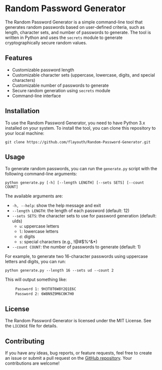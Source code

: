 <body>
	<h1>Random Password Generator</h1>
	<p>The Random Password Generator is a simple command-line tool that generates random passwords based on user-defined criteria, such as length, character sets, and number of passwords to generate. The tool is written in Python and uses the <code>secrets</code> module to generate cryptographically secure random values.</p>
<h2>Features</h2>
<ul>
	<li>Customizable password length</li>
	<li>Customizable character sets (uppercase, lowercase, digits, and special characters)</li>
	<li>Customizable number of passwords to generate</li>
	<li>Secure random generation using <code>secrets</code> module</li>
	<li>Command-line interface</li>
</ul>

<h2>Installation</h2>
<p>To use the Random Password Generator, you need to have Python 3.x installed on your system. To install the tool, you can clone this repository to your local machine:</p>
<pre><code>git clone https://github.com/flayouth/Random-Password-Generator.git</code></pre>

<h2>Usage</h2>
<p>To generate random passwords, you can run the <code>generate.py</code> script with the following command-line arguments:</p>
<pre><code>python generate.py [-h] [--length LENGTH] [--sets SETS] [--count COUNT]</code></pre>

<p>The available arguments are:</p>
<ul>
	<li><code>-h, --help</code>: show the help message and exit</li>
	<li><code>--length LENGTH</code>: the length of each password (default: 12)</li>
	<li><code>--sets SETS</code>: the character sets to use for password generation (default: ulds)
		<ul>
			<li><code>u</code>: uppercase letters</li>
			<li><code>l</code>: lowercase letters</li>
			<li><code>d</code>: digits</li>
			<li><code>s</code>: special characters (e.g., !@#$%^&amp;*)</li>
		</ul>
	</li>
	<li><code>--count COUNT</code>: the number of passwords to generate (default: 1)</li>
</ul>

<p>For example, to generate two 16-character passwords using uppercase letters and digits, you can run:</p>
<pre><code>python generate.py --length 16 --sets ud --count 2</code></pre>

<p>This will output something like:</p>
<pre>
	<code>Password 1: 9H3T8T6W8Y2Q1E6C</code>
	<code>Password 2: 6W8N9Z9M6C0K7H0</code>
</pre>

<h2>License</h2>
<p>The Random Password Generator is licensed under the MIT License. See the <code>LICENSE</code> file for details.</p>

<h2>Contributing</h2>
<p>If you have any ideas, bug reports, or feature requests, feel free to create an issue or submit a pull request on the <a href="https://github.com/flayouth/Random-Password-Generator">GitHub repository</a>. Your contributions are welcome!</p>
